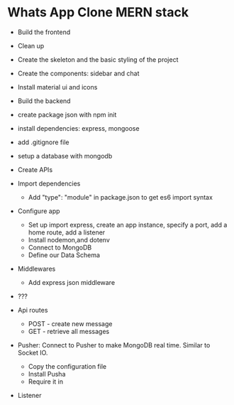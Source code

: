 # Whats App Clone MERN stack

- Build the frontend

- Clean up
- Create the skeleton and the basic styling of the project
- Create the components: sidebar and chat
- Install material ui and icons

- Build the backend

- create package json with npm init
- install dependencies: express, mongoose
- add .gitignore file
- setup a database with mongodb

- Create APIs

- Import dependencies
  - Add "type": "module" in package.json to get es6 import syntax
- Configure app
  - Set up import express, create an app instance, specify a port, add a home route, add a listener
  - Install nodemon,and dotenv
  - Connect to MongoDB
  - Define our Data Schema
- Middlewares
  - Add express json middleware
- ???
- Api routes

  - POST - create new message
  - GET - retrieve all messages

- Pusher: Connect to Pusher to make MongoDB real time. Similar to Socket IO.
  - Copy the configuration file
  - Install Pusha
  - Require it in
- Listener

